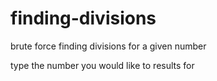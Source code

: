 # finding-divisions
brute force finding divisions for a given number

type the number you would like to results for 
